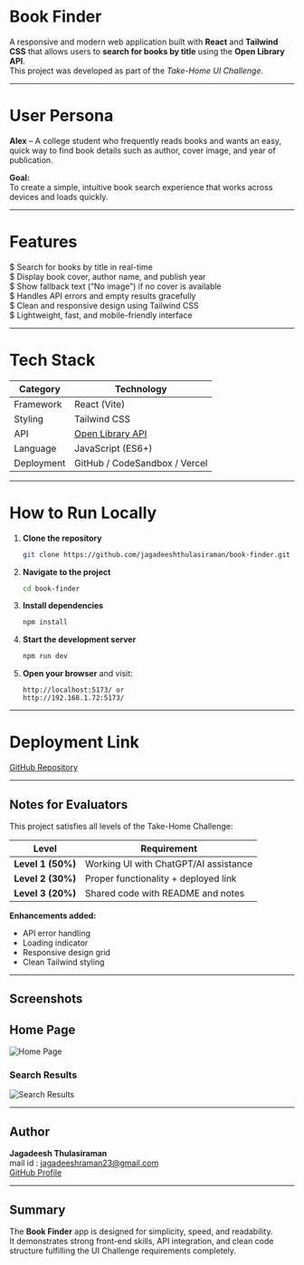 # Book Finder

A responsive and modern web application built with **React** and **Tailwind CSS** that allows users to **search for books by title** using the **Open Library API**.  
This project was developed as part of the *Take-Home UI Challenge*.

---

# User Persona

**Alex** – A college student who frequently reads books and wants an easy, quick way to find book details such as author, cover image, and year of publication.

**Goal:**  
To create a simple, intuitive book search experience that works across devices and loads quickly.

---

# Features

$ Search for books by title in real-time  
$ Display book cover, author name, and publish year  
$ Show fallback text (“No image”) if no cover is available  
$ Handles API errors and empty results gracefully  
$ Clean and responsive design using Tailwind CSS  
$ Lightweight, fast, and mobile-friendly interface  

---

#  Tech Stack

| Category | Technology |
|-----------|-------------|
| Framework | React (Vite) |
| Styling | Tailwind CSS |
| API | [Open Library API](https://openlibrary.org/search.json?title={bookTitle}) |
| Language | JavaScript (ES6+) |
| Deployment | GitHub / CodeSandbox / Vercel |

---

#  How to Run Locally

1. **Clone the repository**
   ```bash
   git clone https://github.com/jagadeeshthulasiraman/book-finder.git
   ```
2. **Navigate to the project**
   ```bash
   cd book-finder
   ```
3. **Install dependencies**
   ```bash
   npm install
   ```
4. **Start the development server**
   ```bash
   npm run dev
   ```
5. **Open your browser** and visit:
   ```
   http://localhost:5173/ or
   http://192.168.1.72:5173/
   ```

---

#  Deployment Link
 
[GitHub Repository](https://github.com/jagadeeshthulasiraman/book-finder)

---

##  Notes for Evaluators

This project satisfies all levels of the Take-Home Challenge:

| Level | Requirement | 
|--------|--------------|
| **Level 1 (50%)** | Working UI with ChatGPT/AI assistance
| **Level 2 (30%)** | Proper functionality + deployed link 
| **Level 3 (20%)** | Shared code with README and notes 

**Enhancements added:**
- API error handling  
- Loading indicator  
- Responsive design grid  
- Clean Tailwind styling

---

##  Screenshots 

## Home Page
![Home Page](./Screenshot%202025-10-28%20223901.png)

### Search Results
![Search Results](./Screenshot%202025-10-28%20223929.png)

---

##  Author
**Jagadeesh Thulasiraman**  
mail id : jagadeeshraman23@gmail.com  
[GitHub Profile](https://github.com/jagadeeshthulasiraman)

---

##  Summary

The **Book Finder** app is designed for simplicity, speed, and readability.  
It demonstrates strong front-end skills, API integration, and clean code structure fulfilling the UI Challenge requirements completely.

